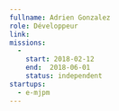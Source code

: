 ```yaml
---
fullname: Adrien Gonzalez
role: Développeur
link:
missions:
  -  
    start: 2018-02-12
    end:  2018-06-01
    status: independent
startups:
  - e-mjpm
---
```

